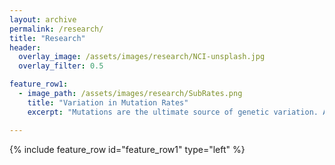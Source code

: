 ```yaml
---
layout: archive
permalink: /research/
title: "Research"
header:
  overlay_image: /assets/images/research/NCI-unsplash.jpg
  overlay_filter: 0.5

feature_row1:
  - image_path: /assets/images/research/SubRates.png
    title: "Variation in Mutation Rates"
    excerpt: "Mutations are the ultimate source of genetic variation. Although it has become easier to obtain good estimate of mutation rates, we still know very little about how these rates vary intra- and interspecifically. My research utilizes bioinformatic analyses to estimate the mutations rates for different types of mutations (single nucleotide substitutions, indels, loss of heterozygosity, copy number variants, microsatellites, transposable elements) from mutation accumulation lines of *Daphnia magna*. So far, I have a found a surprising amount of intraspecific variation in mutations rates between genotypes and populations as well as between the nuclear and mitochondrial genome (). It is also becoming clear that rates for different mutation types do not strongly covary. In other words, the genotype with the highest rate for one mutation type may not necessarily have the highest rate for another type (e.g., substitutions vs. microsatellites []). These results have implications for the evolution of mutation rates and their genomic impacts."

---
```


{% include feature_row id="feature_row1" type="left" %}